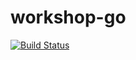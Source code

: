 # workshop-go

[![Build Status](https://travis-ci.org/gonzaloescobar/workshop-go.svg?branch=master)](https://travis-ci.org/gonzaloescobar/workshop-go)
